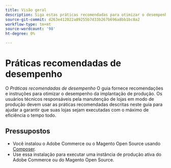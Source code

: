 ```yaml
---
title: Visão geral
description: Siga estas práticas recomendadas para otimizar o desempenho da sua implantação do Adobe Commerce ou Magento Open Source.
source-git-commit: d263e412022a89255b7d33b267b696a8bb1bc8a2
workflow-type: tm+mt
source-wordcount: '98'
ht-degree: 0%

---
```



# Práticas recomendadas de desempenho

O _Práticas recomendadas de desempenho_ O guia fornece recomendações e instruções para otimizar o desempenho da implantação de produção. Os usuários técnicos responsáveis pela manutenção de lojas em modo de produção devem usar as práticas recomendadas descritas neste guia para ajudar a garantir que suas lojas sejam executadas com o máximo de eficiência o tempo todo.

## Pressupostos

* Você instalou o Adobe Commerce ou o Magento Open Source usando [Composer](../installation/composer.md).
* Use essa instalação para executar uma instância de produção ativa do Adobe Commerce ou do Magento Open Source.
